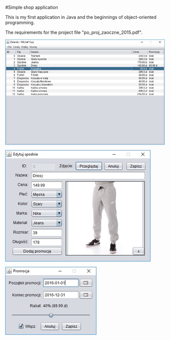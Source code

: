 #Simple shop application

This is my first application in Java and the beginnings of object-oriented programming.

The requirements for the project file "po_proj_zaoczne_2015.pdf".

![alt text](zalando.jpg)

![alt text](edytuj.jpg)

![alt text](promocja.jpg)